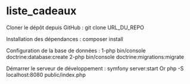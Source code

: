 # liste_cadeaux

Cloner le dépôt depuis GitHub : git clone URL_DU_REPO

Installation des dépendances : composer install

Configuration de la base de données : 1-php bin/console doctrine:database:create
                                      2-php bin/console doctrine:migrations:migrate

Démarrer le serveur de développement : symfony server:start Or  php -S localhost:8080 public/index.php   
